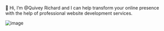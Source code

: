  👋  Hi, I’m @Quivey Richard and I can help transform your online presence with the help of professional website development services.


![image](https://github.com/QuiveyRichard/QuiveyRichard/assets/172640560/4e0aea8c-a34e-4b89-a123-ab9a68d24749)

